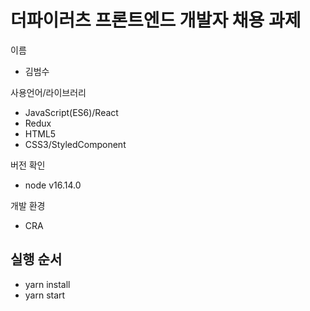 # 더파이러츠 프론트엔드 개발자 채용 과제

이름
- 김범수

사용언어/라이브러리
- JavaScript(ES6)/React
- Redux
- HTML5
- CSS3/StyledComponent

버전 확인
- node v16.14.0

개발 환경
- CRA
## 실행 순서
- yarn install
- yarn start

